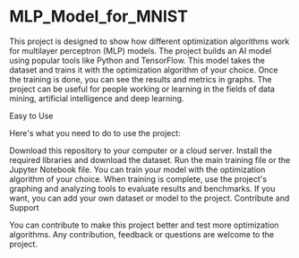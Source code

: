 # MLP_Model_for_MNIST

This project is designed to show how different optimization algorithms work for multilayer perceptron (MLP) models. The project builds an AI model using popular tools like Python and TensorFlow. This model takes the dataset and trains it with the optimization algorithm of your choice. Once the training is done, you can see the results and metrics in graphs. The project can be useful for people working or learning in the fields of data mining, artificial intelligence and deep learning.

Easy to Use

Here's what you need to do to use the project:

Download this repository to your computer or a cloud server.
Install the required libraries and download the dataset.
Run the main training file or the Jupyter Notebook file. You can train your model with the optimization algorithm of your choice.
When training is complete, use the project's graphing and analyzing tools to evaluate results and benchmarks.
If you want, you can add your own dataset or model to the project.
Contribute and Support

You can contribute to make this project better and test more optimization algorithms. Any contribution, feedback or questions are welcome to the project.
